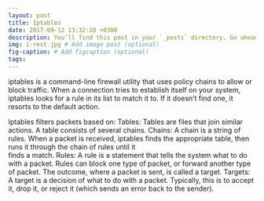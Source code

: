 ```yaml
---
layout: post
title: Iptables
date: 2017-09-12 13:32:20 +0300
description: You’ll find this post in your `_posts` directory. Go ahead and edit it and re-build the site to see your changes. # Add post description (optional)
img: i-rest.jpg # Add image post (optional)
fig-caption: # Add figcaption (optional)
tags: 
---
```

iptables is a command-line firewall utility that uses policy chains to allow or block traffic. When a connection tries to establish itself on your system, iptables looks for a rule in its list to match it to. If it doesn’t find one, it resorts to the default action.

Iptables filters packets based on:
    Tables: Tables are files that join similar actions. A table consists of several chains.
    Chains: A chain is a string of rules. When a packet is received, iptables finds the appropriate table, then runs it through the chain of rules until it                             
    finds a match.
    Rules: A rule is a statement that tells the system what to do with a packet. Rules can block one type of packet, or forward another type of packet. The                                             outcome, where a packet is sent, is called a target.
    Targets: A target is a decision of what to do with a packet. Typically, this is to accept it, drop it, or reject it (which sends an error back to the sender).
